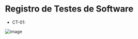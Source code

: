 # Registro de Testes de Software

* CT-01: 

![image](https://user-images.githubusercontent.com/105240089/229382891-0f181009-15a5-40a6-97ba-2bd1d0e33d37.png)
